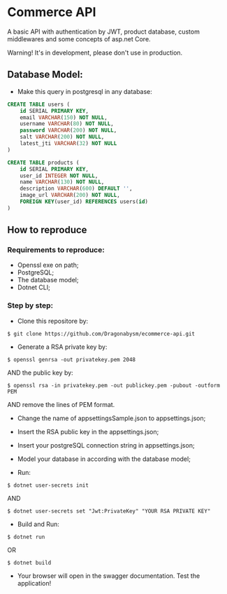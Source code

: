 # Commerce API

A basic API with authentication by JWT, product database, custom middlewares and some concepts of asp.net Core.

Warning! It's in development, please don't use in production.

## Database Model:

- Make this query in postgresql in any database:
```SQL
CREATE TABLE users (
    id SERIAL PRIMARY KEY,
    email VARCHAR(150) NOT NULL,
    username VARCHAR(80) NOT NULL,
    password VARCHAR(200) NOT NULL,
    salt VARCHAR(200) NOT NULL,
    latest_jti VARCHAR(32) NOT NULL
)

CREATE TABLE products (
    id SERIAL PRIMARY KEY,
    user_id INTEGER NOT NULL,
    name VARCHAR(130) NOT NULL,
    description VARCHAR(600) DEFAULT '',
    image_url VARCHAR(200) NOT NULL,
    FOREIGN KEY(user_id) REFERENCES users(id)
)
```

## How to reproduce

### Requirements to reproduce:

- Openssl exe on path;
- PostgreSQL;
- The database model;
- Dotnet CLI;

### Step by step:

- Clone this repositore by:

```shell
$ git clone https://github.com/Dragonabysm/ecommerce-api.git
```

- Generate a RSA private key by:
```shell
$ openssl genrsa -out privatekey.pem 2048
```
AND the public key by:
```shell
$ openssl rsa -in privatekey.pem -out publickey.pem -pubout -outform PEM
```

AND remove the lines of PEM format.

- Change the name of appsettingsSample.json to appsettings.json;

- Insert the RSA public key in the appsettings.json;

- Insert your postgreSQL connection string in appsettings.json;

- Model your database in according with the database model;

- Run:
```shell
$ dotnet user-secrets init
```
AND 
```shell
$ dotnet user-secrets set "Jwt:PrivateKey" "YOUR RSA PRIVATE KEY"
```

- Build and Run:
```shell
$ dotnet run
```
OR
```shell
$ dotnet build
```

- Your browser will open in the swagger documentation. Test the application!